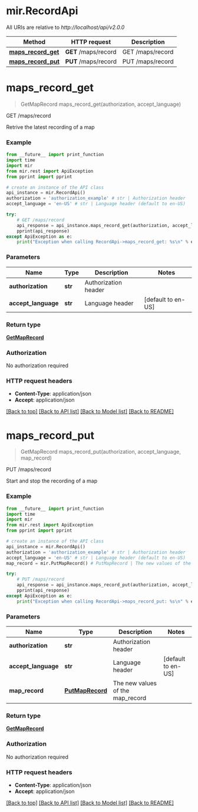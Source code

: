 # mir.RecordApi

All URIs are relative to *http://localhost/api/v2.0.0*

Method | HTTP request | Description
------------- | ------------- | -------------
[**maps_record_get**](RecordApi.md#maps_record_get) | **GET** /maps/record | GET /maps/record
[**maps_record_put**](RecordApi.md#maps_record_put) | **PUT** /maps/record | PUT /maps/record


# **maps_record_get**
> GetMapRecord maps_record_get(authorization, accept_language)

GET /maps/record

Retrive the latest recording of a map

### Example
```python
from __future__ import print_function
import time
import mir
from mir.rest import ApiException
from pprint import pprint

# create an instance of the API class
api_instance = mir.RecordApi()
authorization = 'authorization_example' # str | Authorization header
accept_language = 'en-US' # str | Language header (default to en-US)

try:
    # GET /maps/record
    api_response = api_instance.maps_record_get(authorization, accept_language)
    pprint(api_response)
except ApiException as e:
    print("Exception when calling RecordApi->maps_record_get: %s\n" % e)
```

### Parameters

Name | Type | Description  | Notes
------------- | ------------- | ------------- | -------------
 **authorization** | **str**| Authorization header | 
 **accept_language** | **str**| Language header | [default to en-US]

### Return type

[**GetMapRecord**](GetMapRecord.md)

### Authorization

No authorization required

### HTTP request headers

 - **Content-Type**: application/json
 - **Accept**: application/json

[[Back to top]](#) [[Back to API list]](../README.md#documentation-for-api-endpoints) [[Back to Model list]](../README.md#documentation-for-models) [[Back to README]](../README.md)

# **maps_record_put**
> GetMapRecord maps_record_put(authorization, accept_language, map_record)

PUT /maps/record

Start and stop the recording of a map

### Example
```python
from __future__ import print_function
import time
import mir
from mir.rest import ApiException
from pprint import pprint

# create an instance of the API class
api_instance = mir.RecordApi()
authorization = 'authorization_example' # str | Authorization header
accept_language = 'en-US' # str | Language header (default to en-US)
map_record = mir.PutMapRecord() # PutMapRecord | The new values of the map_record

try:
    # PUT /maps/record
    api_response = api_instance.maps_record_put(authorization, accept_language, map_record)
    pprint(api_response)
except ApiException as e:
    print("Exception when calling RecordApi->maps_record_put: %s\n" % e)
```

### Parameters

Name | Type | Description  | Notes
------------- | ------------- | ------------- | -------------
 **authorization** | **str**| Authorization header | 
 **accept_language** | **str**| Language header | [default to en-US]
 **map_record** | [**PutMapRecord**](PutMapRecord.md)| The new values of the map_record | 

### Return type

[**GetMapRecord**](GetMapRecord.md)

### Authorization

No authorization required

### HTTP request headers

 - **Content-Type**: application/json
 - **Accept**: application/json

[[Back to top]](#) [[Back to API list]](../README.md#documentation-for-api-endpoints) [[Back to Model list]](../README.md#documentation-for-models) [[Back to README]](../README.md)

